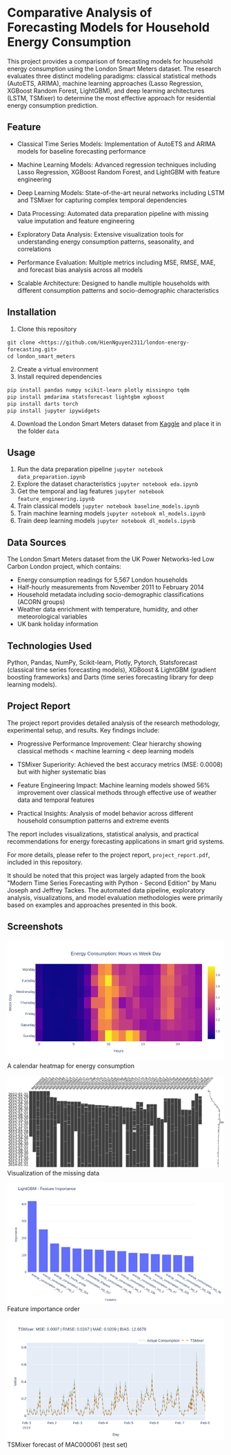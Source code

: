 # Comparative Analysis of Forecasting Models for Household Energy Consumption

This project provides a comparison of forecasting models for household energy consumption using the London Smart Meters dataset. The research evaluates three distinct modeling paradigms: classical statistical methods (AutoETS, ARIMA), machine learning approaches (Lasso Regression, XGBoost Random Forest, LightGBM), and deep learning architectures (LSTM, TSMixer) to determine the most effective approach for residential energy consumption prediction.

## Feature

* Classical Time Series Models: Implementation of AutoETS and ARIMA models for baseline forecasting performance

* Machine Learning Models: Advanced regression techniques including Lasso Regression, XGBoost Random Forest, and LightGBM with feature engineering

* Deep Learning Models: State-of-the-art neural networks including LSTM and TSMixer for capturing complex temporal dependencies

* Data Processing: Automated data preparation pipeline with missing value imputation and feature engineering

* Exploratory Data Analysis: Extensive visualization tools for understanding energy consumption patterns, seasonality, and correlations

* Performance Evaluation: Multiple metrics including MSE, RMSE, MAE, and forecast bias analysis across all models

* Scalable Architecture: Designed to handle multiple households with different consumption patterns and socio-demographic characteristics

## Installation

1. Clone this repository

```
git clone <https://github.com/HienNguyen2311/london-energy-forecasting.git>
cd london_smart_meters
```

2. Create a virtual environment
3. Install required dependencies

```
pip install pandas numpy scikit-learn plotly missingno tqdm
pip install pmdarima statsforecast lightgbm xgboost
pip install darts torch
pip install jupyter ipywidgets
```
4. Download the London Smart Meters dataset from [Kaggle](https://www.kaggle.com/datasets/jeanmidev/smart-meters-in-london) and place it in the folder ```data```

## Usage

1. Run the data preparation pipeline ```jupyter notebook data_preparation.ipynb```
2. Explore the dataset characteristics ```jupyter notebook eda.ipynb```
3. Get the temporal and lag features ```jupyter notebook feature_engineering.ipynb```
4. Train classical models ```jupyter notebook baseline_models.ipynb```
5. Train machine learning models ```jupyter notebook ml_models.ipynb```
6. Train deep learning models ```jupyter notebook dl_models.ipynb```

## Data Sources

The London Smart Meters dataset from the UK Power Networks-led Low Carbon London project, which contains:
* Energy consumption readings for 5,567 London households
* Half-hourly measurements from November 2011 to February 2014
* Household metadata including socio-demographic classifications (ACORN groups)
* Weather data enrichment with temperature, humidity, and other meteorological variables
* UK bank holiday information

## Technologies Used

Python, Pandas, NumPy, Scikit-learn, Plotly, Pytorch, Statsforecast (classical time series forecasting models), XGBoost & LightGBM (gradient boosting frameworks) and Darts (time series forecasting library for deep learning models).

## Project Report

The project report provides detailed analysis of the research methodology, experimental setup, and results. Key findings include:

* Progressive Performance Improvement: Clear hierarchy showing classical methods < machine learning < deep learning models

* TSMixer Superiority: Achieved the best accuracy metrics (MSE: 0.0008) but with higher systematic bias

* Feature Engineering Impact: Machine learning models showed 56% improvement over classical methods through effective use of weather data and temporal features

* Practical Insights: Analysis of model behavior across different household consumption patterns and extreme events

The report includes visualizations, statistical analysis, and practical recommendations for energy forecasting applications in smart grid systems.

For more details, please refer to the project report, ```project_report.pdf```, included in this repository.

It should be noted that this project was largely adapted from the book "Modern Time Series Forecasting with Python - Second Edition" by Manu Joseph and Jeffrey Tackes. The automated data pipeline, exploratory analysis, visualizations, and model evaluation methodologies were primarily based on examples and approaches presented in this book.

## Screenshots

![A calendar heatmap for energy consumption](img/hour_weekday_heatmap.png)
A calendar heatmap for energy consumption

![Visualization of the missing data](img/missing_no_full.png)
Visualization of the missing data

![Feature importance order](img/lightgbm_reg_fimp.png)
Feature importance order

![TSMixer forecast of MAC000061 (test set)](img/tsmixer.png)
TSMixer forecast of MAC000061 (test set)

